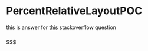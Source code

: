 # PercentRelativeLayoutPOC


this is answer for [this](http://stackoverflow.com/a/43546716/2148631) stackoverflow question 


###
$$$
